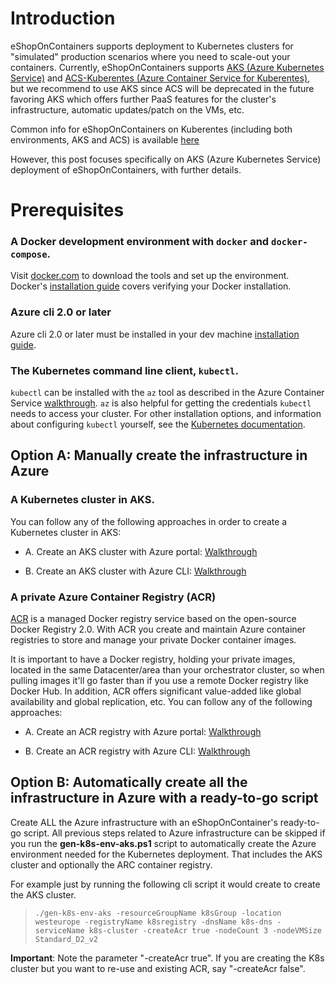 # Introduction
eShopOnContainers supports deployment to Kubernetes clusters for "simulated" production scenarios where you need to scale-out your containers.
Currently, eShopOnContainers supports [AKS (Azure Kubernetes Service)](https://docs.microsoft.com/en-us/azure/aks/intro-kubernetes) and [ACS-Kuberentes (Azure Container Service for Kuberentes)](https://docs.microsoft.com/en-us/azure/container-service/kubernetes/container-service-intro-kubernetes), but we recommend to use AKS since ACS will be deprecated in the future favoring AKS which offers further PaaS features for the cluster's infrastructure, automatic updates/patch on the VMs, etc.
 
Common info for eShopOnContainers on Kuberentes (including both environments, AKS and ACS) is available [here](https://github.com/dotnet-architecture/eShopOnContainers/blob/dev/k8s/README.k8s.md)

However, this post focuses specifically on AKS (Azure Kubernetes Service) deployment of eShopOnContainers, with further details.

# Prerequisites

### A Docker development environment with `docker` and `docker-compose`.

Visit [docker.com](https://docker.com) to download the tools and set up the environment. Docker's [installation guide](https://docs.docker.com/engine/getstarted/step_one/#step-3-verify-your-installation) covers verifying your Docker installation.

### Azure cli 2.0 or later
Azure cli 2.0 or later must be installed in your dev machine [installation guide](https://docs.microsoft.com/en-us/cli/azure/install-azure-cli). 

###  The Kubernetes command line client, `kubectl`.
`kubectl` can be installed with the `az` tool as described in the Azure Container Service [walkthrough](https://docs.microsoft.com/en-us/azure/container-service/container-service-kubernetes-walkthrough). `az` is also helpful for getting the credentials `kubectl` needs to access your cluster. For other installation options, and information about configuring `kubectl` yourself, see the [Kubernetes documentation](https://kubernetes.io/docs/tasks/kubectl/install/).

## Option A: Manually create the infrastructure in Azure

### A Kubernetes cluster in AKS. 
You can follow any of the following approaches in order to create a Kubernetes cluster in AKS:

* A. Create an AKS cluster with Azure portal: [Walkthrough](https://docs.microsoft.com/en-us/azure/aks/kubernetes-walkthrough-portal)

* B. Create an AKS cluster with Azure CLI: [Walkthrough](https://docs.microsoft.com/en-us/azure/aks/kubernetes-walkthrough)

### A private Azure Container Registry (ACR)

[ACR](https://docs.microsoft.com/en-us/azure/container-registry/container-registry-intro) is a managed Docker registry service based on the open-source Docker Registry 2.0. With ACR you create and maintain Azure container registries to store and manage your private Docker container images.

It is important to have a Docker registry, holding your private images, located in the same Datacenter/area than your orchestrator cluster, so when pulling images it'll go faster than if you use a remote Docker registry like Docker Hub. In addition, ACR offers significant value-added like global availability and global replication, etc.
You can follow any of the following approaches:

* A. Create an ACR registry with Azure portal: [Walkthrough](https://docs.microsoft.com/en-us/azure/container-registry/container-registry-get-started-portal)

* B. Create an ACR registry with Azure CLI: [Walkthrough](https://docs.microsoft.com/en-us/azure/container-registry/container-registry-get-started-azure-cli)

## Option B: Automatically create all the infrastructure in Azure with a ready-to-go script

Create ALL the Azure infrastructure with an eShopOnContainer's ready-to-go script.
All previous steps related to Azure infrastructure can be skipped if you run the **gen-k8s-env-aks.ps1** script to automatically create the Azure environment needed for the Kubernetes deployment. That includes the AKS cluster and optionally the ARC container registry.

For example just by running the following cli script it would create to create the AKS cluster.

>```
>./gen-k8s-env-aks -resourceGroupName k8sGroup -location westeurope -registryName k8sregistry -dnsName k8s-dns -serviceName k8s-cluster -createAcr true -nodeCount 3 -nodeVMSize Standard_D2_v2
>```

**Important**: Note the parameter "-createAcr true". If you are creating the K8s cluster but you want to re-use and existing ACR, say "-createAcr false".



